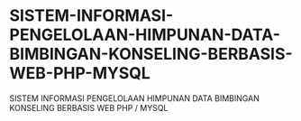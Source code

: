 # SISTEM-INFORMASI-PENGELOLAAN-HIMPUNAN-DATA-BIMBINGAN-KONSELING-BERBASIS-WEB-PHP-MYSQL
SISTEM INFORMASI PENGELOLAAN HIMPUNAN DATA BIMBINGAN KONSELING BERBASIS WEB PHP / MYSQL
